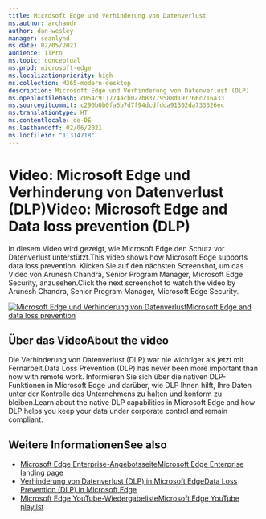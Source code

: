 ```yaml
---
title: Microsoft Edge und Verhinderung von Datenverlust
ms.author: archandr
author: dan-wesley
manager: seanlynd
ms.date: 02/05/2021
audience: ITPro
ms.topic: conceptual
ms.prod: microsoft-edge
ms.localizationpriority: high
ms.collection: M365-modern-desktop
description: Microsoft Edge und Verhinderung von Datenverlust (DLP)
ms.openlocfilehash: c054c911774acb027b83779588d197766c716a33
ms.sourcegitcommit: c290b0b0fa6b7d7f94dcdfdda91302da733326ec
ms.translationtype: HT
ms.contentlocale: de-DE
ms.lasthandoff: 02/06/2021
ms.locfileid: "11314718"
---
```

# <span data-ttu-id="5e5f7-103">Video: Microsoft Edge und Verhinderung von Datenverlust (DLP)</span><span class="sxs-lookup"><span data-stu-id="5e5f7-103">Video: Microsoft Edge and Data loss prevention (DLP)</span></span>

<span data-ttu-id="5e5f7-104">In diesem Video wird gezeigt, wie Microsoft Edge den Schutz vor Datenverlust unterstützt.</span><span class="sxs-lookup"><span data-stu-id="5e5f7-104">This video shows how Microsoft Edge supports data loss prevention.</span></span> <span data-ttu-id="5e5f7-105">Klicken Sie auf den nächsten Screenshot, um das Video von Arunesh Chandra, Senior Program Manager, Microsoft Edge Security, anzusehen.</span><span class="sxs-lookup"><span data-stu-id="5e5f7-105">Click the next screenshot to watch the video by Arunesh Chandra, Senior Program Manager, Microsoft Edge Security.</span></span>

[![ <span data-ttu-id="5e5f7-106">Microsoft Edge und Verhinderung von Datenverlust</span><span class="sxs-lookup"><span data-stu-id="5e5f7-106">Microsoft Edge and data loss prevention</span></span>](media/microsoft-edge-security-dlp/0.png)](http://www.youtube.com/watch?v=dLD04U9eTqg " Microsoft Edge and data loss prevention")

## <span data-ttu-id="5e5f7-107">Über das Video</span><span class="sxs-lookup"><span data-stu-id="5e5f7-107">About the video</span></span>

<span data-ttu-id="5e5f7-108">Die Verhinderung von Datenverlust (DLP) war nie wichtiger als jetzt mit Fernarbeit.</span><span class="sxs-lookup"><span data-stu-id="5e5f7-108">Data Loss Prevention (DLP) has never been more important than now with remote work.</span></span> <span data-ttu-id="5e5f7-109">Informieren Sie sich über die nativen DLP-Funktionen in Microsoft Edge und darüber, wie DLP Ihnen hilft, Ihre Daten unter der Kontrolle des Unternehmens zu halten und konform zu bleiben.</span><span class="sxs-lookup"><span data-stu-id="5e5f7-109">Learn about the native DLP capabilities in Microsoft Edge and how DLP helps you keep your data under corporate control and remain compliant.</span></span>

## <span data-ttu-id="5e5f7-110">Weitere Informationen</span><span class="sxs-lookup"><span data-stu-id="5e5f7-110">See also</span></span>

- [<span data-ttu-id="5e5f7-111">Microsoft Edge Enterprise-Angebotsseite</span><span class="sxs-lookup"><span data-stu-id="5e5f7-111">Microsoft Edge Enterprise landing page</span></span>](https://aka.ms/EdgeEnterprise)
- [<span data-ttu-id="5e5f7-112">Verhinderung von Datenverlust (DLP) in Microsoft Edge</span><span class="sxs-lookup"><span data-stu-id="5e5f7-112">Data Loss Prevention (DLP) in Microsoft Edge</span></span>](microsoft-edge-security-dlp.md)
- [<span data-ttu-id="5e5f7-113">Microsoft Edge YouTube-Wiedergabeliste</span><span class="sxs-lookup"><span data-stu-id="5e5f7-113">Microsoft Edge YouTube playlist</span></span>](https://www.youtube.com/playlist?list=PLXtHYVsvn_b-uXh1tMeYpT-0iD8tD3tFy)
